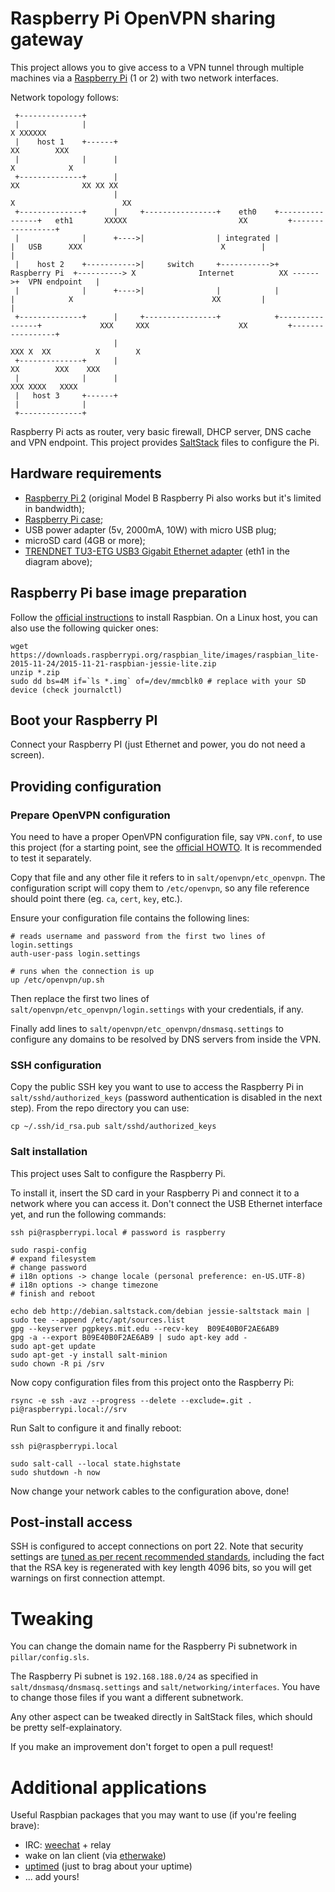 # Raspberry Pi OpenVPN sharing gateway

This project allows you to give access to a VPN tunnel through multiple machines via a [Raspberry Pi](https://www.raspberrypi.org/) (1 or 2) with two network interfaces.

Network topology follows:

```
 +--------------+
 |              |                                                                                   X XXXXXX
 |    host 1    +------+                                                                          XX        XXX
 |              |      |                                                                         X            X
 +--------------+      |                                                                       XX              XX XX XX
                       |                                                                       X                        XX
 +--------------+      |     +----------------+    eth0    +----------------+   eth1       XXXXX                         XX         +-----------------+
 |              |      +---->|                | integrated |                |   USB      XXX                               X        |                 |
 |    host 2    +----------->|     switch     +----------->+  Raspberry Pi  +----------> X              Internet          XX ------>+  VPN endpoint   |
 |              |      +---->|                |            |                |            X                               XX         |                 |
 +--------------+      |     +----------------+            +----------------+             XXX     XXX                    XX         +-----------------+
                       |                                                                     XXX X  XX          X        X
 +--------------+      |                                                                             XX        XXX    XXX
 |              |      |                                                                               XXX XXXX   XXXX
 |   host 3     +------+
 |              |
 +--------------+

```

Raspberry Pi acts as router, very basic firewall, DHCP server, DNS cache and VPN endpoint. This project provides [SaltStack](http://saltstack.com/) files to configure the Pi.

## Hardware requirements

 - [Raspberry Pi 2](https://www.raspberrypi.org/products/raspberry-pi-2-model-b/) (original Model B Raspberry Pi also works but it's limited in bandwidth);
 - [Raspberry Pi case](https://www.raspberrypi.org/products/raspberry-pi-case/);
 - USB power adapter (5v, 2000mA, 10W) with micro USB plug;
 - microSD card (4GB or more);
 - [TRENDNET TU3-ETG USB3 Gigabit Ethernet adapter](https://www.trendnet.com/products/proddetail.asp?prod=315_TU3-ETG) (eth1 in the diagram above);

## Raspberry Pi base image preparation

Follow the [official instructions](https://www.raspberrypi.org/documentation/installation/installing-images/README.md) to install Raspbian. On a Linux host, you can also use the following quicker ones:

```
wget https://downloads.raspberrypi.org/raspbian_lite/images/raspbian_lite-2015-11-24/2015-11-21-raspbian-jessie-lite.zip
unzip *.zip
sudo dd bs=4M if=`ls *.img` of=/dev/mmcblk0 # replace with your SD device (check journalctl)
```

## Boot your Raspberry PI

Connect your Raspberry PI (just Ethernet and power, you do not need a screen).

## Providing configuration
### Prepare OpenVPN configuration

You need to have a proper OpenVPN configuration file, say `VPN.conf`, to use this project (for a starting point, see the [official HOWTO](https://openvpn.net/index.php/open-source/documentation/howto.html#config). It is recommended to test it separately.

Copy that file and any other file it refers to in `salt/openvpn/etc_openvpn`. The configuration script will copy them to `/etc/openvpn`, so any file reference should point there (eg. `ca`, `cert`, `key`, etc.).

Ensure your configuration file contains the following lines:

```
# reads username and password from the first two lines of login.settings
auth-user-pass login.settings

# runs when the connection is up
up /etc/openvpn/up.sh
```

Then replace the first two lines of `salt/openvpn/etc_openvpn/login.settings` with your credentials, if any.

Finally add lines to `salt/openvpn/etc_openvpn/dnsmasq.settings` to configure any domains to be resolved by DNS servers from inside the VPN.

### SSH configuration

Copy the public SSH key you want to use to access the Raspberry Pi in `salt/sshd/authorized_keys` (password authentication is disabled in the next step). From the repo directory you can use:

```
cp ~/.ssh/id_rsa.pub salt/sshd/authorized_keys
```

### Salt installation

This project uses Salt to configure the Raspberry Pi.

To install it, insert the SD card in your Raspberry Pi and connect it to a network where you can access it. Don't connect the USB Ethernet interface yet, and run the following commands:

```
ssh pi@raspberrypi.local # password is raspberry

sudo raspi-config
# expand filesystem
# change password
# i18n options -> change locale (personal preference: en-US.UTF-8)
# i18n options -> change timezone
# finish and reboot

echo deb http://debian.saltstack.com/debian jessie-saltstack main | sudo tee --append /etc/apt/sources.list
gpg --keyserver pgpkeys.mit.edu --recv-key  B09E40B0F2AE6AB9
gpg -a --export B09E40B0F2AE6AB9 | sudo apt-key add -
sudo apt-get update
sudo apt-get -y install salt-minion
sudo chown -R pi /srv
```

Now copy configuration files from this project onto the Raspberry Pi:

```
rsync -e ssh -avz --progress --delete --exclude=.git . pi@raspberrypi.local://srv
```

Run Salt to configure it and finally reboot:

```
ssh pi@raspberrypi.local

sudo salt-call --local state.highstate
sudo shutdown -h now
```

Now change your network cables to the configuration above, done!

## Post-install access

SSH is configured to accept connections on port 22. Note that security settings are [tuned as per recent recommended standards](https://stribika.github.io/2015/01/04/secure-secure-shell.html), including the fact that the RSA key is regenerated with key length 4096 bits, so you will get warnings on first connection attempt.

# Tweaking

You can change the domain name for the Raspberry Pi subnetwork in `pillar/config.sls`.

The Raspberry Pi subnet is `192.168.188.0/24` as specified in `salt/dnsmasq/dnsmasq.settings` and `salt/networking/interfaces`. You have to change those files if you want a different subnetwork.

Any other aspect can be tweaked directly in SaltStack files, which should be pretty self-explainatory.

If you make an improvement don't forget to open a pull request!

# Additional applications

Useful Raspbian packages that you may want to use (if you're feeling brave):

* IRC: [weechat](https://www.weechat.org/files/doc/stable/weechat_user.en.html) + relay
* wake on lan client (via [etherwake](http://linux.die.net/man/8/ether-wake))
* [uptimed](https://github.com/rpodgorny/uptimed) (just to brag about your uptime)
* ... add yours!
